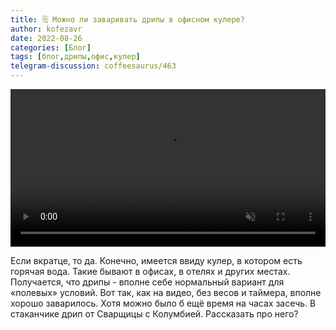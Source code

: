 ```yaml
---
title: 🗒 Можно ли заваривать дрипы в офисном кулере?
author: kofezavr
date: 2022-08-26
categories: [Блог]
tags: [блог,дрипы,офис,кулер]
telegram-discussion: coffeesaurus/463
--- 
```

<video width="100%" preload="auto" muted controls>
    <source src="/assets/img/posts/22/08/cooler.mov" type="video/mp4"/>
</video>

Если вкратце, то да. Конечно, имеется ввиду кулер, в котором есть горячая вода. Такие бывают в офисах, в отелях и других местах. Получается, что дрипы - вполне себе нормальный вариант для «полевых» условий. Вот так, как на видео, без весов и таймера, вполне хорошо заварилось. Хотя можно было б ещё время на часах засечь. В стаканчике дрип от Сварщицы с Колумбией. Рассказать про него?